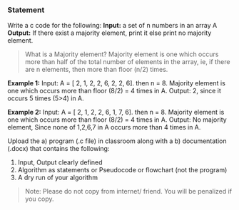 ### Statement

Write a c code for the following:
**Input:** a set of n numbers in an array A
**Output:** If there exist a majority element, print it else print no majority element.

> What is a Majority element? Majority element is one which occurs more than half of the total number of elements in the array, ie, if there are n elements, then more than floor (n/2) times.

**Example 1:** Input: A = [ 2, 1, 2, 2, 6, 2, 2, 6]. then n = 8.
Majority element is one which occurs more than floor (8/2) = 4 times in A.
Output: 2, since it occurs 5 times (5>4) in A.

**Example 2:** Input: A = [ 2, 1, 2, 2, 6, 1, 7, 6]. then n = 8.
Majority element is one which occurs more than floor (8/2) = 4 times in A.
Output: No majority element, Since none of 1,2,6,7 in A occurs more than 4 times in A.

Upload the a) program (.c file) in classroom along with a b) documentation (.docx) that contains the following:

1. Input, Output clearly defined
2. Algorithm as statements or Pseudocode or flowchart (not the program)
3. A dry run of your algorithm

> Note: Please do not copy from internet/ friend. You will be penalized if you copy.
